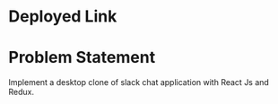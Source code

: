 # Deployed Link

# Problem Statement

Implement a desktop clone of slack chat application with React Js and Redux. 